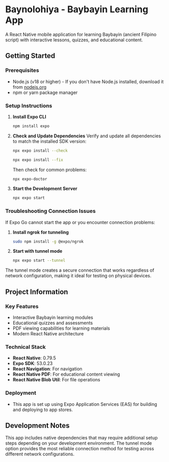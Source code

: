 # Baynolohiya - Baybayin Learning App

A React Native mobile application for learning Baybayin (ancient Filipino script) with interactive lessons, quizzes, and educational content.

## Getting Started

### Prerequisites

- Node.js (v18 or higher) - If you don't have Node.js installed, download it from [nodejs.org](https://nodejs.org/)
- npm or yarn package manager

### Setup Instructions

1. **Install Expo CLI**

   ```bash
   npm install expo
   ```

2. **Check and Update Dependencies**
   Verify and update all dependencies to match the installed SDK version:

   ```bash
   npx expo install --check
   ```

   ```bash
   npx expo install --fix
   ```

   Then check for common problems:

   ```bash
   npx expo-doctor
   ```

3. **Start the Development Server**
   ```bash
   npx expo start
   ```

### Troubleshooting Connection Issues

If Expo Go cannot start the app or you encounter connection problems:

1. **Install ngrok for tunneling**

   ```bash
   sudo npm install -g @expo/ngrok
   ```

2. **Start with tunnel mode**
   ```bash
   npx expo start --tunnel
   ```

The tunnel mode creates a secure connection that works regardless of network configuration, making it ideal for testing on physical devices.

## Project Information

### Key Features

- Interactive Baybayin learning modules
- Educational quizzes and assessments
- PDF viewing capabilities for learning materials
- Modern React Native architecture

### Technical Stack

- **React Native**: 0.79.5
- **Expo SDK**: 53.0.23
- **React Navigation**: For navigation
- **React Native PDF**: For educational content viewing
- **React Native Blob Util**: For file operations

### Deployment

- This app is set up using Expo Application Services (EAS) for building and deploying to app stores.

## Development Notes

This app includes native dependencies that may require additional setup steps depending on your development environment. The tunnel mode option provides the most reliable connection method for testing across different network configurations.
